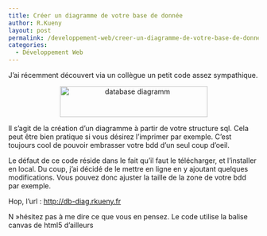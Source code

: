 ```yaml
---
title: Créer un diagramme de votre base de donnée
author: R.Kueny
layout: post
permalink: /developpement-web/creer-un-diagramme-de-votre-base-de-donnee
categories:
  - Développement Web
---
```

J&rsquo;ai récemment découvert via un collègue un petit code assez sympathique.

<p style="text-align: center;">
  <a href="http://code.google.com/p/database-diagram/" target="_blank"><img class="size-full wp-image-919 aligncenter" title="database-diagramm" src="http://rkueny.fr/wp-content/uploads/2010/11/database-diagramm.jpg" alt="database diagramm" width="297" height="62" /></a>
</p>

<p style="text-align: left;">
  <p style="text-align: left;">
    Il s&rsquo;agit de la création d&rsquo;un diagramme à partir de votre structure sql. Cela peut être bien pratique si vous désirez l&rsquo;imprimer par exemple. C&rsquo;est toujours cool de pouvoir embrasser votre bdd d&rsquo;un seul coup d&rsquo;oeil.
  </p>
  
  <p style="text-align: left;">
    Le défaut de ce code réside dans le fait qu&rsquo;il faut le télécharger, et l&rsquo;installer en local. Du coup, j&rsquo;ai décidé de le mettre en ligne en y ajoutant quelques modifications. Vous pouvez donc ajuster la taille de la zone de votre bdd par exemple.
  </p>
  
  <p style="text-align: left;">
    Hop, l&rsquo;url : <a title="Db Diag" href="http://db-diag.rkueny.fr" target="_blank">http://db-diag.rkueny.fr</a>
  </p>
  
  <p style="text-align: left;">
    N&nbsp;&raquo;hésitez pas à me dire ce que vous en pensez. Le code utilise la balise canvas de html5 d&rsquo;ailleurs
  </p>